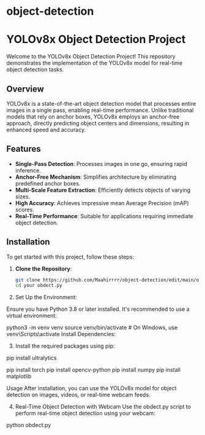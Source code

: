 # object-detection
# YOLOv8x Object Detection Project

Welcome to the YOLOv8x Object Detection Project! This repository demonstrates the implementation of the YOLOv8x model for real-time object detection tasks.

## Overview

YOLOv8x is a state-of-the-art object detection model that processes entire images in a single pass, enabling real-time performance. Unlike traditional models that rely on anchor boxes, YOLOv8x employs an anchor-free approach, directly predicting object centers and dimensions, resulting in enhanced speed and accuracy.

## Features

- **Single-Pass Detection**: Processes images in one go, ensuring rapid inference.
- **Anchor-Free Mechanism**: Simplifies architecture by eliminating predefined anchor boxes.
- **Multi-Scale Feature Extraction**: Efficiently detects objects of varying sizes.
- **High Accuracy**: Achieves impressive mean Average Precision (mAP) scores.
- **Real-Time Performance**: Suitable for applications requiring immediate object detection.

## Installation

To get started with this project, follow these steps:

1. **Clone the Repository**:

   ```bash
   git clone https://github.com/Maahirrrr/object-detection/edit/main/obdect.py
   cd your obdect.py
2. Set Up the Environment:

Ensure you have Python 3.8 or later installed. It's recommended to use a virtual environment:


python3 -m venv venv
source venv/bin/activate  # On Windows, use venv\Scripts\activate
Install Dependencies:

3. Install the required packages using pip:

pip install ultralytics

pip install torch
pip install opencv-python
pip install numpy
pip install matplotlib


Usage
After installation, you can use the YOLOv8x model for object detection on images, videos, or real-time webcam feeds.


4. Real-Time Object Detection with Webcam
Use the obdect.py script to perform real-time object detection using your webcam:

python obdect.py
